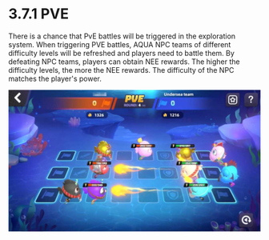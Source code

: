 # 3.7.1 PVE

There is a chance that PvE battles will be triggered in the exploration system. When triggering PVE battles, AQUA NPC teams of different difficulty levels will be refreshed and players need to battle them. By defeating NPC teams, players can obtain NEE rewards. The higher the difficulty levels, the more the NEE rewards. The difficulty of the NPC matches the player's power.

![alt PVE](../assets/image9.png)